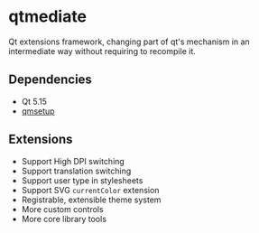 # qtmediate

Qt extensions framework, changing part of qt's mechanism in an intermediate way without requiring to recompile it.

## Dependencies

+ Qt 5.15
+ [qmsetup](https://github.com/stdware/qmsetup)

## Extensions

+ Support High DPI switching
+ Support translation switching
+ Support user type in stylesheets
+ Support SVG `currentColor` extension
+ Registrable, extensible theme system
+ More custom controls
+ More core library tools
